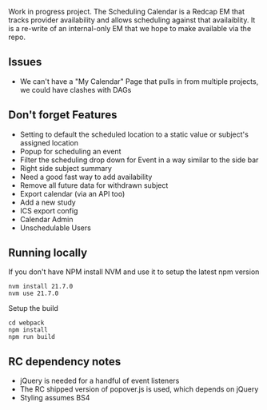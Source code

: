 Work in progress project. The Scheduling Calendar is a Redcap EM that tracks provider availability and allows scheduling against that availaiblity. It is a re-write of an internal-only EM that we hope to make available via the repo.

## Issues

* We can't have a "My Calendar" Page that pulls in from multiple projects, we could have clashes with DAGs

## Don't forget Features

* Setting to default the scheduled location to a static value or subject's assigned location
* Popup for scheduling an event
* Filter the scheduling drop down for Event in a way similar to the side bar
* Right side subject summary
* Need a good fast way to add availability
* Remove all future data for withdrawn subject
* Export calendar (via an API too)
* Add a new study
* ICS export config
* Calendar Admin
* Unschedulable Users

## Running locally

If you don't have NPM install NVM and use it to setup the latest npm version

```
nvm install 21.7.0
nvm use 21.7.0
```

Setup the build

```
cd webpack
npm install
npm run build
```

## RC dependency notes

* jQuery is needed for a handful of event listeners
* The RC shipped version of popover.js is used, which depends on jQuery
* Styling assumes BS4
